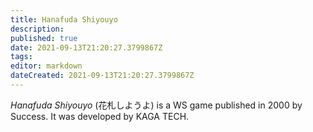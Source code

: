 ```yaml
---
title: Hanafuda Shiyouyo
description: 
published: true
date: 2021-09-13T21:20:27.3799867Z 
tags: 
editor: markdown
dateCreated: 2021-09-13T21:20:27.3799867Z
---
```

_Hanafuda Shiyouyo_ (<span lang='ja'>花札しようよ</span>) is a WS game published in 2000 by Success.
It was developed by KAGA TECH.
